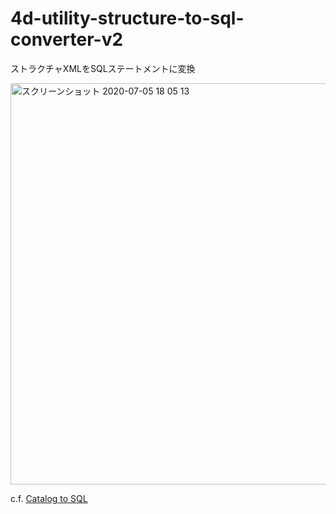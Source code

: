 # 4d-utility-structure-to-sql-converter-v2
ストラクチャXMLをSQLステートメントに変換

<img width="642" alt="スクリーンショット 2020-07-05 18 05 13" src="https://user-images.githubusercontent.com/1725068/86529244-30e28e00-beea-11ea-9eb4-723787b4574a.png">

c.f. [Catalog to SQL](https://miyako.github.io/2020/07/05/4d-catalog-to-sql.html)
